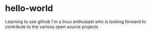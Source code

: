 # hello-world
Learning to use github
I'm a linux enthusiast who is looking forward to contribute to the various open source projects
